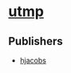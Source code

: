 # [utmp](https://pypi.org/project/utmp)



## Publishers
- [hjacobs](https://pypi.org/user/hjacobs)

